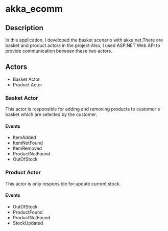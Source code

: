# akka_ecomm

<h2>Description</h2>
In this application, I developed the basket scenario with akka.net.There are basket and product actors in the project.Also,
I used ASP.NET Web API to provide communication between these two actors.

<h2>Actors</h2>
<ul>
<li>Basket Actor</li>
<li>
Product Actor</li>
</ul>

<h3>Basket Actor</h3>
This actor is responsible for adding and removing products to customer's basket which are selected by the customer.
<h4>Events</h4>
<ul>
<li>ItemAdded</li>
<li>ItemNotFound</li>
<li>ItemRemoved</li>
<li>ProductNotFound</li>
<li>OutOfStock</li>
</ul>


<h3>Product Actor</h3>
This actor is only responsible for update current stock.
<h4>Events</h4>
<ul>
<li>OutOfStock</li>
<li>ProductFound</li>
<li>ProductNotFound</li>
<li>StockUpdated</li>
</ul>



